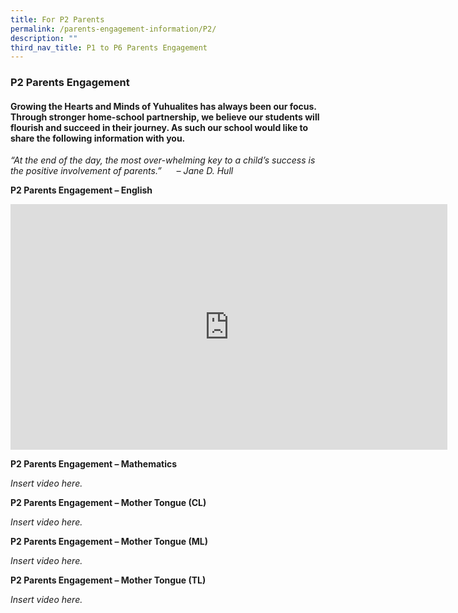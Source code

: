 ```yaml
---
title: For P2 Parents
permalink: /parents-engagement-information/P2/
description: ""
third_nav_title: P1 to P6 Parents Engagement
---
```

### P2 Parents Engagement

#### Growing the Hearts and Minds of Yuhualites has always been our focus. Through stronger home-school partnership, we believe our students will flourish and succeed in their journey. As such our school would like to share the following information with you.

_“At the end of the day, the most over-whelming key to a child’s success is the positive involvement of parents.”      – Jane D. Hull_

**P2 Parents Engagement – English**

<iframe width="699" height="393" src="https://www.youtube.com/embed/T1oujUaGf48" title="YouTube video player" frameborder="0" allow="accelerometer; autoplay; clipboard-write; encrypted-media; gyroscope; picture-in-picture" allowfullscreen></iframe>

**P2 Parents Engagement – Mathematics**

*Insert video here.*

**P2 Parents Engagement – Mother Tongue (CL)**

*Insert video here.*

**P2 Parents Engagement – Mother Tongue (ML)**

*Insert video here.*

**P2 Parents Engagement – Mother Tongue (TL)**

*Insert video here.*